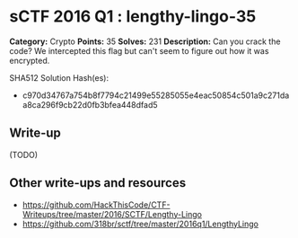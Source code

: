 # sCTF 2016 Q1 : lengthy-lingo-35

**Category:** Crypto
**Points:** 35
**Solves:** 231 
**Description:**
Can you crack the code? We intercepted this flag but can't seem to figure out how it was encrypted.


SHA512 Solution Hash(es):
* c970d34767a754b8f7794c21499e55285055e4eac50854c501a9c271daa8ca296f9cb22d0fb3bfea448dfad5


## Write-up

(TODO)

## Other write-ups and resources

* https://github.com/HackThisCode/CTF-Writeups/tree/master/2016/SCTF/Lengthy-Lingo
* https://github.com/318br/sctf/tree/master/2016q1/LengthyLingo

